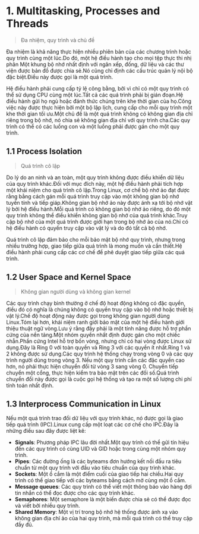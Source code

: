 # 1. Multitasking, Processes and Threads

> Đa nhiệm, quy trình và chủ đề

Đa nhiệm là khả năng thực hiện nhiều phiên bản của các chương trình hoặc quy trình cùng một lúc.Do đó, một hệ điều hành tạo cho mọi tệp thực thi nhị phân Một khung bộ nhớ nhất định với ngăn xếp, đống, dữ liệu và các thư viện được bản đồ được chia sẻ.Nó cũng chỉ định các cấu trúc quản lý nội bộ đặc biệt.Điều này được gọi là một quá trình.

Hệ điều hành phải cung cấp tỷ lệ công bằng, bởi vì chỉ có một quy trình có thể sử dụng CPU cùng một lúc.Tất cả các quá trình phải bị gián đoạn.Hệ điều hành gửi họ ngủ hoặc đánh thức chúng trên khe thời gian của họ.Công việc này được thực hiện bởi một bộ lập lịch, cung cấp cho mỗi quy trình một khe thời gian tối ưu.Một chủ đề là một quá trình không có không gian địa chỉ riêng trong bộ nhớ, nó chia sẻ không gian địa chỉ với quy trình cha.Các quy trình có thể có các luồng con và một luồng phải được gán cho một quy trình.

## 1.1 Process Isolation
> Quá trình cô lập

Do lý do an ninh và an toàn, một quy trình không được điều khiển dữ liệu của quy trình khác.Đối với mục đích này, một hệ điều hành phải tích hợp một khái niệm cho quá trình cô lập.Trong Linux, cơ chế bộ nhớ ảo đạt được rằng bằng cách gán mỗi quá trình truy cập vào một không gian bộ nhớ tuyến tính và tiếp giáp.Không gian bộ nhớ ảo này được ánh xạ tới bộ nhớ vật lý bởi hệ điều hành.Mỗi quá trình có không gian bộ nhớ ảo riêng, do đó một quy trình không thể điều khiển không gian bộ nhớ của quá trình khác.Truy cập bộ nhớ của một quá trình được giới hạn trong bộ nhớ ảo của nó.Chỉ có hệ điều hành có quyền truy cập vào vật lý và do đó tất cả bộ nhớ.

Quá trình cô lập đảm bảo cho mỗi bảo mật bộ nhớ quy trình, nhưng trong nhiều trường hợp, giao tiếp giữa quá trình là mong muốn và cần thiết.Hệ điều hành phải cung cấp các cơ chế để phê duyệt giao tiếp giữa các quá trình.

## 1.2 User Space and Kernel Space
> Không gian người dùng và không gian kernel

Các quy trình chạy bình thường ở chế độ hoạt động không có đặc quyền, điều đó có nghĩa là chúng không có quyền truy cập vào bộ nhớ hoặc thiết bị vật lý.Chế độ hoạt động này được gọi trong không gian người dùng Linux.Tóm lại hơn, khái niệm ranh giới bảo mật của một hệ điều hành giới thiệu thuật ngữ vòng.Lưu ý rằng đây phải là một tính năng được hỗ trợ phần cứng của nền tảng.Một nhóm quyền nhất định được gán cho một chiếc nhẫn.Phần cứng Intel hỗ trợ bốn vòng, nhưng chỉ có hai vòng được Linux sử dụng.Đây là Ring 0 với toàn quyền và Ring 3 với các quyền ít nhất.Ring 1 và 2 không được sử dụng.Các quy trình hệ thống chạy trong vòng 0 và các quy trình người dùng trong vòng 3. Nếu một quy trình cần các đặc quyền cao hơn, nó phải thực hiện chuyển đổi từ vòng 3 sang vòng 0. Chuyển tiếp chuyển một cổng, thực hiện kiểm tra bảo mật trên các đối số.Quá trình chuyển đổi này được gọi là cuộc gọi hệ thống và tạo ra một số lượng chi phí tính toán nhất định.

## 1.3 Interprocess Communication in Linux

Nếu một quá trình trao đổi dữ liệu với quy trình khác, nó được gọi là giao tiếp quá trình (IPC).Linux cung cấp một loạt các cơ chế cho IPC.Đây là những điều sau đây được liệt kê:

- __Signals__: Phương pháp IPC lâu đời nhất.Một quy trình có thể gửi tín hiệu đến các quy trình có cùng UID và GID hoặc trong cùng một nhóm quy trình.
- __Pipes__: Các đường ống là các byteams đơn hướng kết nối đầu ra tiêu chuẩn từ một quy trình với đầu vào tiêu chuẩn của quy trình khác.
- __Sockets__: Một ổ cắm là một điểm cuối của giao tiếp hai chiều.Hai quy trình có thể giao tiếp với các byteams bằng cách mở cùng một ổ cắm.
- __Message queues__: Các quy trình có thể viết một thông báo vào hàng đợi tin nhắn có thể đọc được cho các quy trình khác.
- __Semaphores__: Một semaphore là một biến được chia sẻ có thể được đọc và viết bởi nhiều quy trình.
- __Shared Memory__: Một vị trí trong bộ nhớ hệ thống được ánh xạ vào không gian địa chỉ ảo của hai quy trình, mà mỗi quá trình có thể truy cập đầy đủ.